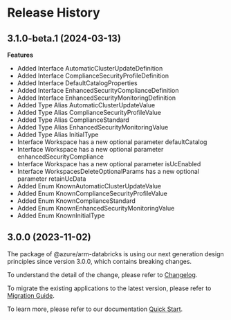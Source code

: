 # Release History
    
## 3.1.0-beta.1 (2024-03-13)
    
**Features**

  - Added Interface AutomaticClusterUpdateDefinition
  - Added Interface ComplianceSecurityProfileDefinition
  - Added Interface DefaultCatalogProperties
  - Added Interface EnhancedSecurityComplianceDefinition
  - Added Interface EnhancedSecurityMonitoringDefinition
  - Added Type Alias AutomaticClusterUpdateValue
  - Added Type Alias ComplianceSecurityProfileValue
  - Added Type Alias ComplianceStandard
  - Added Type Alias EnhancedSecurityMonitoringValue
  - Added Type Alias InitialType
  - Interface Workspace has a new optional parameter defaultCatalog
  - Interface Workspace has a new optional parameter enhancedSecurityCompliance
  - Interface Workspace has a new optional parameter isUcEnabled
  - Interface WorkspacesDeleteOptionalParams has a new optional parameter retainUcData
  - Added Enum KnownAutomaticClusterUpdateValue
  - Added Enum KnownComplianceSecurityProfileValue
  - Added Enum KnownComplianceStandard
  - Added Enum KnownEnhancedSecurityMonitoringValue
  - Added Enum KnownInitialType
    
    
## 3.0.0 (2023-11-02)

The package of @azure/arm-databricks is using our next generation design principles since version 3.0.0, which contains breaking changes.

To understand the detail of the change, please refer to [Changelog](https://aka.ms/js-track2-changelog).

To migrate the existing applications to the latest version, please refer to [Migration Guide](https://aka.ms/js-track2-migration-guide).

To learn more, please refer to our documentation [Quick Start](https://aka.ms/azsdk/js/mgmt/quickstart ).
